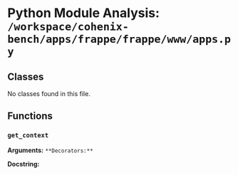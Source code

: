 # Python Module Analysis: `/workspace/cohenix-bench/apps/frappe/frappe/www/apps.py`

## Classes

No classes found in this file.


## Functions

### `get_context`
**Arguments:** ``
**Decorators:** ``

**Docstring:**
```

```

